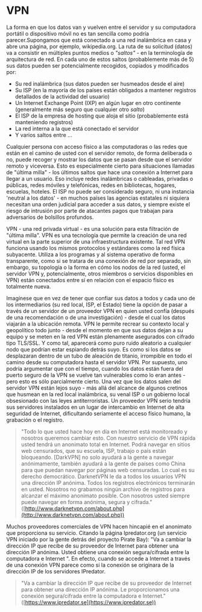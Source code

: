 VPN
===

La forma en que los datos van y vuelven entre el servidor y su computadora portátil o dispositivo móvil no es tan sencilla como podría parecer.Supongamos que está conectado a una red inalámbrica en casa y abre una página, por ejemplo, wikipedia.org. La ruta de su solicitud (datos) va a consistir en múltiples puntos medios o *"saltos"* - en la terminología de arquitectura de red. En cada uno de estos saltos (probablemente más de 5) sus datos pueden ser potencialmente recogidos, copiados y modificados por:

 * Su red inalámbrica (sus datos pueden ser husmeados desde el aire)
 * Su ISP (en la mayoría de los países están obligados a mantener registros detallados de la actividad del usuario)
 * Un Internet Exchange Point (IXP) en algún lugar en otro continente (generalmente más seguro que cualquier otro *salto*)
 * El ISP de la empresa de hosting que aloja el sitio (probablemente está manteniendo registros)
 * La red interna a la que está conectado el servidor
 * Y varios saltos entre ...

Cualquier persona con acceso físico a las computadoras o las redes que están en el camino de usted con el servidor remoto, de forma deliberada o no, puede recoger y mostrar los datos que se pasan desde que el servidor remoto y viceversa. Esto es especialmente cierto para situaciones llamadas de "última milla" - los últimos saltos que hace una conexión a Internet para llegar a un usuario. Eso incluye redes inalámbricas o cableadas, privadas o públicas, redes móviles y telefónicas, redes en bibliotecas, hogares, escuelas, hoteles. El ISP no puede ser considerado seguro, ni una instancia 'neutral a los datos' - en muchos países las agencias estatales ni siquiera necesitan una orden judicial para acceder a sus datos, y siempre existe el riesgo de intrusión por parte de atacantes pagos que trabajan para adversarios de bolsillos profundos.

VPN - una red privada virtual - es una solución para esta filtración de "última milla". VPN es una tecnología que permite la creación de una red virtual en la parte superior de una infraestructura existente. Tal red VPN funciona usando los mismos protocolos y estándares como la red física subyacente. Utiliza a los programas y al sistema operativo de forma transparente, como si se tratara de una conexión de red por separado, sin embargo, su topología o la forma en cómo los nodos de la red (usted, el servidor VPN y, potencialmente, otros miembros o servicios disponibles en VPN) están conectados entre sí en relación con el espacio físico es totalmente nueva.

Imagínese que en vez de tener que confiar sus datos a todos y cada uno de los intermediarios (su red local, ISP, el Estado) tiene la opción de pasar a través de un servidor de un proveedor VPN en quien usted confía (después de una recomendación o de una investigación) - desde el cual los datos viajarán a la ubicación remota. VPN le permite recrear su contexto local y geopolítico todo junto - desde el momento en que sus datos dejan a su equipo y se meten en la red VPN están plenamente asegurados con cifrado tipo TLS/SSL. Y como tal, aparecerá como puro ruido aleatorio a cualquier nodo que podrían estar espiando detrás suyo. Es como si los datos se desplazaran dentro de un tubo de aleación de titanio, irrompible en todo el camino desde su computadora hasta el servidor VPN. Por supuesto, uno podría argumentar que con el tiempo, cuando los datos están fuera del puerto seguro de la VPN se vuelve tan vulnerables como lo eran antes - pero esto es sólo parcialmente cierto. Una vez que los datos salen del servidor VPN están lejos suyo - más allá del alcance de algunos cretinos que husmean en la red local inalámbrica, su venal ISP o un gobierno local obsesionado con las leyes antiterroristas. Un proveedor VPN serio tendría sus servidores instalados en un lugar de intercambio en Internet de alta seguridad de Internet, dificultando seriamente el acceso físico humano, la grabación o el registro.

> "Todo lo que usted hace hoy en día en Internet está monitoreado y nosotros queremos cambiar esto. Con nuestro servicio de VPN rápida usted tendrá un anonimato total en Internet. Podrá navegar en sitios web censurados, que su escuela, ISP, trabajo o país están bloqueando. [DarkVPN] no solo ayudará a la gente a navegar anónimamente, también ayudará a la gente de países como China para que puedan navegar por páginas web censuradas. Lo cual es su derecho democrático. DarknetVPN le da a todos los usuarios VPN una dirección IP anónima. Todos los registros electrónicos terminarán en usted. Nosotros no grabamos ningún archivo de registros para alcanzar el máximo anonimato posible. Con nosotros usted siempre puede navegar en forma anónima, segura y cifrada." ([http://www.darknetvpn.com/about.php](http://www.darknetvpn.com/about.php))

Muchos proveedores comerciales de VPN hacen hincapié en el anonimato que proporciona su servicio. Citando la página Ipredator.org (un servicio VPN iniciado por la gente detrás del proyecto Pirate Bay): "Va a cambiar la dirección IP que recibe de su proveedor de Internet para obtener una dirección IP anónima. Usted obtiene una conexión segura/cifrada entre la computadora e Internet ". En efecto, cuando se accede a Internet a través de una conexión VPN parece como si la conexión se originara de la dirección IP de los servidores IPredator.

> "Va a cambiar la dirección IP que recibe de su proveedor de Internet para obtener una dirección IP anónima. Le proporcionamos una conexión segura/cifrada entre la computadora e Internet." ([https://www.ipredator.se](https://www.ipredator.se))




